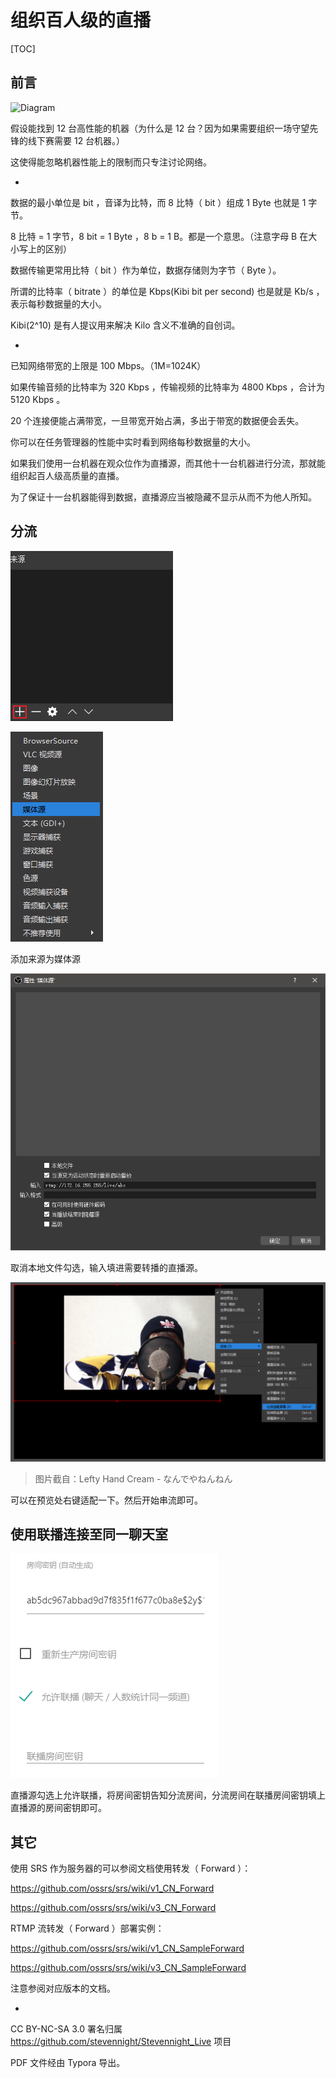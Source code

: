 # 组织百人级的直播

[TOC]

## 前言

![Diagram](.\Diagram.png)

假设能找到 12 台高性能的机器（为什么是 12 台？因为如果需要组织一场守望先锋的线下赛需要 12 台机器。）

这使得能忽略机器性能上的限制而只专注讨论网络。

-

数据的最小单位是 bit ，音译为比特，而 8 比特（ bit ）组成 1 Byte 也就是 1 字节。

8 比特 = 1 字节，8 bit = 1 Byte ，8 b = 1 B。都是一个意思。（注意字母 B 在大小写上的区别）

数据传输更常用比特（ bit ）作为单位，数据存储则为字节（ Byte ）。

所谓的比特率（ bitrate ）的单位是 Kbps(Kibi bit per second) 也是就是 Kb/s ，表示每秒数据量的大小。

Kibi(2^10) 是有人提议用来解决 Kilo 含义不准确的自创词。

-

已知网络带宽的上限是 100 Mbps。（1M=1024K）

如果传输音频的比特率为 320 Kbps ，传输视频的比特率为 4800 Kbps ，合计为 5120 Kbps 。

20 个连接便能占满带宽，一旦带宽开始占满，多出于带宽的数据便会丢失。

你可以在任务管理器的性能中实时看到网络每秒数据量的大小。

如果我们使用一台机器在观众位作为直播源，而其他十一台机器进行分流，那就能组织起百人级高质量的直播。

为了保证十一台机器能得到数据，直播源应当被隐藏不显示从而不为他人所知。

## 分流

![snipaste20170331_224815](.\snipaste20170331_224815.png)

![snipaste20170330_190859](.\snipaste20170330_190859.png)

添加来源为媒体源

![snipaste20170330_192605](.\snipaste20170330_192605.png)

取消本地文件勾选，输入填进需要转播的直播源。

![snipaste20170330_193848](.\snipaste20170330_193848.png)

> 图片截自：Lefty Hand Cream - なんでやねんねん 

可以在预览处右键适配一下。然后开始串流即可。

## 使用联播连接至同一聊天室

![snipaste20170331_225845](.\snipaste20170331_225845.png)

直播源勾选上允许联播，将房间密钥告知分流房间，分流房间在联播房间密钥填上直播源的房间密钥即可。

## 其它

使用 SRS 作为服务器的可以参阅文档使用转发（ Forward ）：

https://github.com/ossrs/srs/wiki/v1_CN_Forward

https://github.com/ossrs/srs/wiki/v3_CN_Forward

RTMP 流转发（ Forward ）部署实例：

https://github.com/ossrs/srs/wiki/v1_CN_SampleForward

https://github.com/ossrs/srs/wiki/v3_CN_SampleForward

注意参阅对应版本的文档。

-

CC BY-NC-SA 3.0 署名归属 https://github.com/stevennight/Stevennight_Live 项目

PDF 文件经由 Typora 导出。
